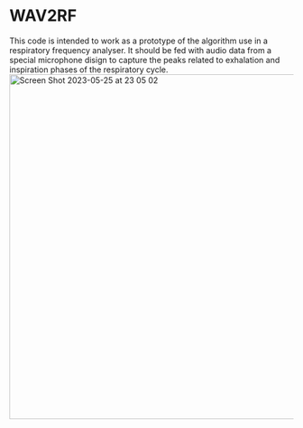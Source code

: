 # WAV2RF

This code is intended to work as a prototype of the algorithm use in a respiratory frequency analyser. It should be fed with audio data
from a special microphone disign to capture the peaks related to exhalation and inspiration phases of the respiratory cycle.
<img width="611" alt="Screen Shot 2023-05-25 at 23 05 02" src="https://github.com/incubodac/WAV2RF/assets/32609164/d2f2f604-14e6-4203-9537-762cc56e887a">
